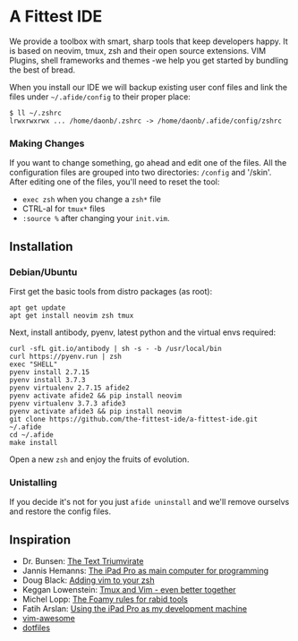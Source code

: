 #  A Fittest IDE

We provide a toolbox with smart, sharp tools that keep developers happy.
It is based on neovim, tmux, zsh and their open source extensions. 
VIM Plugins, shell frameworks and themes -we help you get started by bundling 
the best of bread.

When you install our IDE we will backup existing user conf files and 
link the files under `~/.afide/config` to their proper place:

    $ ll ~/.zshrc
    lrwxrwxrwx ... /home/daonb/.zshrc -> /home/daonb/.afide/config/zshrc

### Making Changes

If you want to change something, go ahead and edit one of the files.
All the configuration files are grouped into two directories: `/config` and
'/skin'.  After editing one of the files, you'll need to reset the tool:

* `exec zsh` when you change a `zsh*` file
* CTRL-aI for `tmux*` files
* `:source %` after changing your `init.vim`.

## Installation

### Debian/Ubuntu

First get the basic tools from distro packages (as root):

    apt get update
    apt get install neovim zsh tmux

Next, install antibody, pyenv, latest python and the virtual envs required:

    curl -sfL git.io/antibody | sh -s - -b /usr/local/bin
    curl https://pyenv.run | zsh
    exec "SHELL"
    pyenv install 2.7.15
    pyenv install 3.7.3
    pyenv virtualenv 2.7.15 afide2
    pyenv activate afide2 && pip install neovim
    pyenv virtualenv 3.7.3 afide3
    pyenv activate afide3 && pip install neovim
    git clone https://github.com/the-fittest-ide/a-fittest-ide.git ~/.afide
    cd ~/.afide
    make install

Open a new `zsh` and enjoy the fruits of evolution.

### Unistalling
If you decide it's not for you just `afide uninstall` and we'll remove ourselvs and restore the config files. 

## Inspiration

* Dr. Bunsen: [The Text Triumvirate](https://www.drbunsen.org/the-text-triumvirate/)
* Jannis Hemanns: [The iPad Pro as main computer for programming](https://jann.is/ipad-pro-for-programming/)
* Doug Black: [Adding vim to your zsh](https://dougblack.io/words/zsh-vi-mode.html)
* Keggan Lowenstein: [Tmux and Vim - even better together](https://www.bugsnag.com/blog/tmux-and-vim)
* Michel Lopp: [The Foamy rules for rabid tools](https://randsinrepose.com/archives/the-foamy-rules-for-rabid-tools/)
* Fatih Arslan: [Using the iPad Pro as my development machine](https://arslan.io/2019/01/07/using-the-ipad-pro-as-my-development-machine/)
* [vim-awesome](https://vimawesome.com/)
* [dotfiles](http://dotfiles.github.io/)
